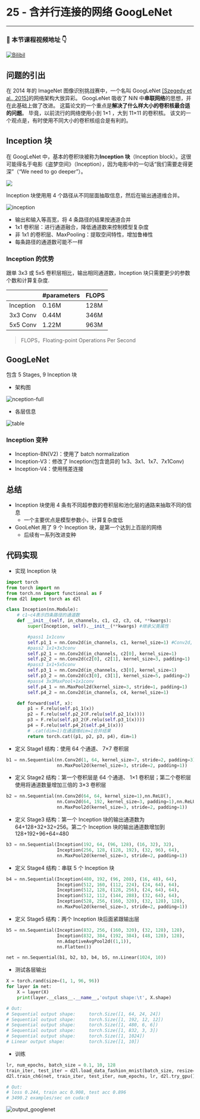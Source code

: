 # 25 - 含并行连接的网络 GoogLeNet

---

### 🎦 本节课程视频地址 👇

[![Bilibil](https://i2.hdslb.com/bfs/archive/537f10ce693bd7113b4eba116e64ec4ab443039d.jpg@640w_400h_100Q_1c.webp)](https://www.bilibili.com/video/BV1b5411g7Xo)

## 问题的引出

在 2014 年的 ImageNet 图像识别挑战赛中，一个名叫 GoogLeNet [[Szegedy et al., 2015]](https://www.cv-foundation.org/openaccess/content_cvpr_2015/papers/Szegedy_Going_Deeper_With_2015_CVPR_paper.pdf)的网络架构大放异彩。 GoogLeNet 吸收了 NiN 中**串联网络**的思想，并在此基础上做了改进。 这篇论文的一个重点是**解决了什么样大小的卷积核最合适的问题**。 毕竟，以前流行的网络使用小到 1×1 ，大到 11×11 的卷积核。 该文的一个观点是，有时使用不同大小的卷积核组合是有利的。

## Inception 块

在 GoogLeNet 中，基本的卷积块被称为**Inception 块**（Inception block）。这很可能得名于电影《盗梦空间》（Inception），因为电影中的一句话“我们需要走得更深”（“We need to go deeper”）。

![](Images/inception.jpg)

Inception 块使用用 4 个路径从不同层面抽取信息，然后在输出通道维合并。

![inception](https://zh.d2l.ai/_images/inception.svg)

- 输出和输入等高宽，将 4 条路径的结果按通道合并
- 1x1 卷积层：进行通道融合，降低通道数来控制模型复杂度
- 非 1x1 的卷积层、MaxPooling：提取空间特性，增加鲁棒性
- 每条路径的通道数可能不一样

### Inception 的优势

跟单 3x3 或 5x5 卷积层相比，输出相同通道数，Inception 块只需要更少的参数个数和计算复杂度.

|           | #parameters | FLOPS |
| --------- | ----------- | ----- |
| Inception | 0.16M       | 128M  |
| 3x3 Conv  | 0.44M       | 346M  |
| 5x5 Conv  | 1.22M       | 963M  |

> FLOPS，Floating-point Operations Per Second

## GoogLeNet

包含 5 Stages, 9 Inception 块

- 架构图

![nception-full](Images/inception-full.svg)

- 各层信息

![table](Images/1_WfKerFhMvUGti7MWVQ81XQ.png)

### Inception 变种

- Inception-BN(V2)：使用了 batch normalization
- Inception-V3：修改了 Inception(包含诡异的 1x3、3x1、1x7、7x1Conv)
- Inception-V4：使用残差连接

## 总结

- Inception 块使用 4 条有不同超参数的卷积层和池化层的通路来抽取不同的信息
  - 一个主要优点是模型参数小，计算复杂度低
- GooLeNet 用了 9 个 Inception 块，是第一个达到上百层的网络
  - 后续有一系列改进变种

## 代码实现

- 实现 Inception 块

```python
import torch
from torch import nn
from torch.nn import functional as F
from d2l import torch as d2l

class Inception(nn.Module):
    # c1~c4表示四条路径的通道数
    def __init__(self, in_channels, c1, c2, c3, c4, **kwargs):
        super(Inception, self).__init__(**kwargs) #继承父类属性

        #pass1 1x1conv
        self.p1_1 = nn.Conv2d(in_channels, c1, kernel_size=1) #Conv2d, default_stride=1, default_padding=0
        #pass2 1x1+3x3conv
        self.p2_1 = nn.Conv2d(in_channels, c2[0], kernel_size=1)
        self.p2_2 = nn.Conv2d(c2[0], c2[1], kernel_size=3, padding=1)
        #pass3 1x1+5x5conv
        self.p3_1 = nn.Conv2d(in_channels, c3[0], kernel_size=1)
        self.p3_2 = nn.Conv2d(c3[0], c3[1], kernel_size=5, padding=2)
        #pass4 3x3MaxPool+1x1conv
        self.p4_1 = nn.MaxPool2d(kernel_size=3, stride=1, padding=1)
        self.p4_2 = nn.Conv2d(in_channels, c4, kernel_size=1)

    def forward(self, x):
        p1 = F.relu(self.p1_1(x))
        p2 = F.relu(self.p2_2(F.relu(self.p2_1(x))))
        p3 = F.relu(self.p3_2(F.relu(self.p3_1(x))))
        p4 = F.relu(self.p4_2(self.p4_1(x)))
        # .cat(dim=1)在通道维dim=1合并结果
        return torch.cat((p1, p2, p3, p4), dim=1)
```

- 定义 Stage1 结构：使用 64 个通道、 7×7 卷积层

```python
b1 = nn.Sequential(nn.Conv2d(1, 64, kernel_size=7, stride=2, padding=3),nn.ReLU(),
                   nn.MaxPool2d(kernel_size=3, stride=2, padding=1))
```

- 定义 Stage2 结构：第一个卷积层是 64 个通道、 1×1 卷积层；第二个卷积层使用将通道数量增加三倍的 3×3 卷积层

```python
b2 = nn.Sequential(nn.Conv2d(64, 64, kernel_size=1),nn.ReLU(),
                   nn.Conv2d(64, 192, kernel_size=3, padding=1),nn.ReLU(),
                   nn.MaxPool2d(kernel_size=3, stride=2, padding=1))
```

- 定义 Stage3 结构：第一个 Inception 块的输出通道数为 64+128+32+32=256。第二个 Inception 块的输出通道数增加到 128+192+96+64=480

```python
b3 = nn.Sequential(Inception(192, 64, (96, 128), (16, 32), 32),
                   Inception(256, 128, (128, 192), (32, 96), 64),
                   nn.MaxPool2d(kernel_size=3, stride=2, padding=1))
```

- 定义 Stage4 结构：串联 5 个 Inception 块

```python
b4 = nn.Sequential(Inception(480, 192, (96, 208), (16, 48), 64),
                   Inception(512, 160, (112, 224), (24, 64), 64),
                   Inception(512, 128, (128, 256), (24, 64), 64),
                   Inception(512, 112, (144, 288), (32, 64), 64),
                   Inception(528, 256, (160, 320), (32, 128), 128),
                   nn.MaxPool2d(kernel_size=3, stride=2, padding=1))
```

- 定义 Stage5 结构：两个 Inception 块后面紧跟输出层

```python
b5 = nn.Sequential(Inception(832, 256, (160, 320), (32, 128), 128),
                   Inception(832, 384, (192, 384), (48, 128), 128),
                   nn.AdaptiveAvgPool2d((1,1)),
                   nn.Flatten())

net = nn.Sequential(b1, b2, b3, b4, b5, nn.Linear(1024, 10))
```

- 测试各层输出

```python
X = torch.rand(size=(1, 1, 96, 96))
for layer in net:
    X = layer(X)
    print(layer.__class__.__name__,'output shape:\t', X.shape)

# Out:
# Sequential output shape:     torch.Size([1, 64, 24, 24])
# Sequential output shape:     torch.Size([1, 192, 12, 12])
# Sequential output shape:     torch.Size([1, 480, 6, 6])
# Sequential output shape:     torch.Size([1, 832, 3, 3])
# Sequential output shape:     torch.Size([1, 1024])
# Linear output shape:         torch.Size([1, 10])
```

- 训练

```python
lr, num_epochs, batch_size = 0.1, 10, 128
train_iter, test_iter = d2l.load_data_fashion_mnist(batch_size, resize=96)
d2l.train_ch6(net, train_iter, test_iter, num_epochs, lr, d2l.try_gpu())

# Out:
# loss 0.244, train acc 0.908, test acc 0.896
# 3490.2 examples/sec on cuda:0
```

![output_googlenet](https://zh.d2l.ai/_images/output_googlenet_83a8b4_90_1.svg)
